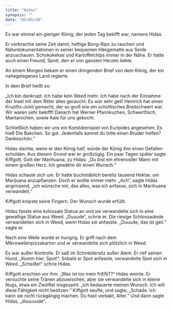```yaml
---
title: "Hidas"
synopsis: ""
date: "05/05/20"
---
```


Es war einmal ein gieriger König, der jeden Tag bekifft war, namens Hidas.

Er verbrachte seine Zeit damit, heftige Bong-Rips zu rauchen und Naturdokumentationen in seiner bequemen Hängematte aus Seide anzuschauen. Schokokekse und Kartoffelchips immer in der Nähe. Er hatte auch einen Freund, Spott, den er von ganzem Herzen liebte.

An einem Morgen bekam er einen dringenden Brief von dem König, der ein nahegelegenes Land regierte.

In dem Brief heißt es:

„Ich bin dankrupt. Ich habe kein Weed mehr. Ich habe nach der Einnahme der Insel mit dem Ritter alles geraucht. Es war sehr geil! Heinrich hat einen Kruzifix-Joint gemacht, der so groß wie ein schottisches Breitschwert war. Wir waren sehr bekifft! Danach hat Werner Pfannkuchen, Schwertfisch, Mantarochen, sowie Aale für uns gekocht. 

Schließlich haben wir uns ein Komödienspiel von Euripides angesehen. Es hieß Die Bakchen. So gut. Jedenfalls kannst du bitte einen Bruder helfen?Dankeschön.“

Hidas dachte, wenn er den König half, würde der König ihm einen Gefallen schulden. Aus diesem Grund war er großzügig. Ein paar Tagen später sagte Kiffgott, Gott der Marihuana, zu Hidas: „Du bist ein ehrenvoller Mann mit einem großen Herz. Ich gewähre dir einen Wunsch.“

Hidas schaute sich um. Er hatte buchstäblich bereits tausend Hektar, um Marijuana anzupflanzen. Doch er wollte immer mehr. „Ach“, sagte Hidas angrinsend, „ich wünsche mir, das alles, was ich anfasse, sich in Marihuana verwandelt.“

Kiffgott knipste seine Fingern. Der Wunsch wurde erfüllt.

Hidas fasste eine kolossale Statue an und sie verwandelte sich in eine gewaltige Statue aus Weed. „Duuude“, schrie er. Die riesige Schlosswände verwandelten sich in Weed, wenn Hidas sie anfasste. „Duuude, das ist geil.“ sagte er.

Nach eine Weile wurde er hungrig. Er griff nach dem Mikrowellenpizzakarton und er verwandelte sich plötzlich in Weed.

Es war außer Kontrolle. Er saß im Schneidersitz außer Atem. Er rief seinen Hund, „Komm hier, Spot!“. Sobald er Spot anfasste, verwandelte Spot sich in Weed. „Scheiße!“ schrie Hidas.

Kiffgott erschien vor ihm. „Was ist los mein friENT?“
Hidas weinte. Er versuchte seine Tränen abzuwischen, aber sie verwandelte sich in kleine Nugs, etwa ein Zwölftel insgesamt. „ich bedauerte meinen Wunsch. Ich will diese Fähigkeit nicht besitzen.“ Kiffgott seufte, und sagte, „Schade. Ich kann sie nicht rückgängig machen. Du hast verkakt, Alter.“ Und dann sagte Hidas, „duuuuude“.
